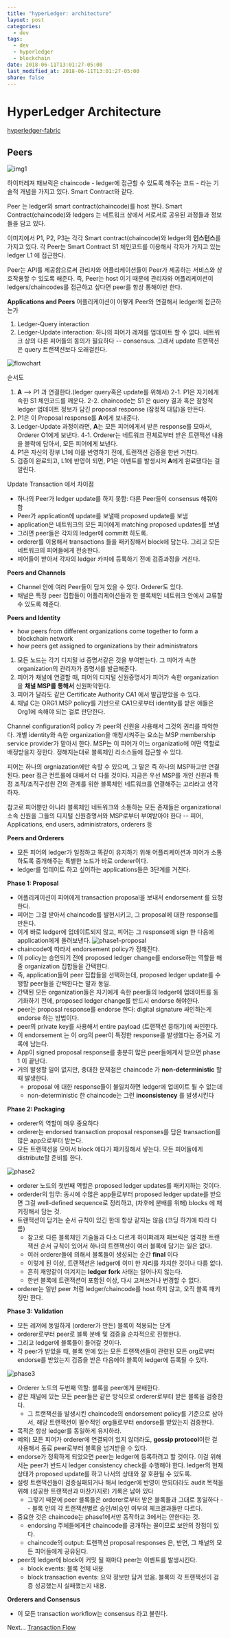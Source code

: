 ```yaml
---
title: "hyperLedger: architecture"
layout: post
categories:
  - dev
tags:
  - dev
  - hyperledger
  - blockchain
date: 2018-06-11T13:01:27-05:00
last_modified_at: 2018-06-11T13:01:27-05:00
share: false
---
```


# HyperLedger Architecture 
[hyperledger-fabric](http://hyperledger-fabric.readthedocs.io/en/release-1.1/peers/peers.html)

## Peers

![img1](http://hyperledger-fabric.readthedocs.io/en/release-1.1/_images/peers.diagram.1.png)

하이퍼레져 패브릭은 chaincode - ledger에 접근할 수 있도록 해주는 코드 - 라는 기술적 개념을 가지고 있다. Smart Contract와 같다. 

Peer 는 ledger와 smart contract(chaincode)를 host 한다. Smart Contract(chaincode)와 ledgers 는 네트워크 상에서 서로서로 공유된 과정들과 정보들을 담고 있다. 

이미지에서 P1, P2, P3는 각각 Smart contract(chaincode)와 ledger의 **인스턴스**를 가지고 있다. 각 Peer는 Smart Contract S1 체인코드를 이용해서 각자가 가지고 있는 ledger L1 에 접근한다. 

Peer는 API를 제공함으로써 관리자와 어플리케이션들이 Peer가 제공하는 서비스와 상호작용할 수 있도록 해준다. 즉, Peer는 host 이기 때문에 관리자와 어플리케이션이 ledgers/chaincodes를 접근하고 싶다면 peer를 항상 통해야만 한다. 

**Applications and Peers**
어플리케이션이 어떻게 Peer와 연결해서 ledger에 접근하는가
1. Ledger-Query interaction
2. Ledger-Update interaction: 하나의 피어가 레져를 업데이트 할 수 없다. 네트워크 상의 다른 피어들의 동의가 필요하다 -- consensus. 그래서 update 트랜잭션은 query 트랜잭션보다 오래걸린다. 

![flowchart](http://hyperledger-fabric.readthedocs.io/en/release-1.1/_images/peers.diagram.6.png)

순서도
1. **A** --> P1 과 연결한다.(ledger query혹은 update를 위해서) 
2-1. P1은 자기에게 속한 S1 체인코드를 깨운다.
2-2. chaincode는 S1 은 query 결과 혹은 잠정적 ledger 업데이트 정보가 담긴 proposal response (잠정적 대답)을 만든다.
3. P1은 이 Proposal response를 **A**에게 보내준다. 
4. Ledger-Update 과정이라면, **A**는 모든 피어에게서 받은 response를 모아서, Orderer O1에게 보낸다. 
4-1. Orderer는 네트워크 전체로부터 받은 트랜잭션 내용을 블락에 담아서, 모든 피어에게 보낸다.
5. P1은 자신의 장부 L1에 이를 반영하기 전에, 트랜잭션 검증을 한번 거친다. 
6. 검증이 완료되고, L1에 반영이 되면, P1은 이벤트를 발생시켜 **A**에게 완료됐다는 걸 알린다.

Update Transaction 에서 차이점
- 하나의 Peer가 ledger update를 하지 못함: 다른 Peer들이 consensus 해줘야 함
- Peer가 application에 update를 보낼때 proposed update를 보냄
- application은 네트워크의 모든 피어에게 matching proposed updates를 보냄
- 그러면 peer들은 각자의 ledger에 committ 하도록.
- orderer를 이용해서 transactions 들을 패키징해서 block에 담는다. 그리고 모든 네트워크의 피어들에게 전송한다.
- 피어들이 받아서 각자의 ledger 카피에 등록하기 전에 검증과정을 거친다.

**Peers and Channels**
- Channel 안에 여러 Peer들이 담겨 있을 수 있다. Orderer도 있다. 
- 채널은 특정 peer 집합들이 어플리케이션들과 한 블록체인 네트워크 안에서 교류할 수 있도록 해준다. 

**Peers and Identity**
- how peers from different organizations come together to form a blockchain network
- how peers get assigned to organizations by their administrators

1. 모든 노드는 각기 디지털 id 증명서같은 것을 부여받는다. 그 피어가 속한 organization의 관리자가 증명서를 발급해준다.
2. 피어가 채널에 연결할 때, 피어의 디지털 신원증명서가 피어가 속한 organization을 **채널 MSP를 통해서** 신원파악한다. 
3. 피어가 달라도 같은 Certificate Authority CA1 에서 발급받았을 수 있다.
4. 채널 C는 ORG1.MSP policy를 기반으로 CA1으로부터 identity를 받은 애들은 Org1에 속해야 되는 걸로 판단한다.

Channel configuration의 policy 가 peer의 신원을 사용해서 그것의 권리를 파악한다. 개별 identity와 속한 organization을 매칭시켜주는 요소는 MSP membership service provider가 맡아서 한다. 
MSP는 이 피어가 어느 organizatio에 어떤 역할로 배정받을지 정한다. 정해지는대로 블록체인 리소스들에 접근할 수 있다.

피어는 하나의 orgniazation에만 속할 수 있으며, 그 말은 즉 하나의 MSP하고만 연결된다. peer 접근 컨트롤에 대해서 더 다룰 것이다. 지금은 우선 MSP를 개인 신원과 특정 조직/조직구성원 간의 관계를 위한 블록체인 네트워크를 연결해주는 고리라고 생각하자.

참고로 피어뿐만 아니라 블록체인 네트워크와 소통하는 모든 존재들은 organizational 소속 신원을 그들의 디지털 신원증명서와 MSP로부터 부여받아야 한다 -- 피어, Applications, end users, administrators, orderers 등

**Peers and Orderers**
- 모든 피어의 ledger가 일정하고 똑같이 유지하기 위해 어플리케이션과 피어가 소통하도록 중개해주는 특별한 노드가 바로 orderer이다.
- ledger를 업데이트 하고 싶어하는 applications들은 3단계를 거친다. 


**Phase 1: Proposal**
- 어플리케이션이 피어에게 transaction proposal을 보내서 endorsement 를 요청한다.
- 피어는 그걸 받아서 chaincode를 발현시키고, 그 proposal에 대한 response를 만든다.
- 이게 바로 ledger에 업데이트되지 않고, 피어는 그 response에 sign 한 다음에 application에게 돌려보낸다.
![phase1-proposal](http://hyperledger-fabric.readthedocs.io/en/release-1.1/_images/peers.diagram.10.png)
- chaincode에 따라서 endorsement policy가 정해진다.
- 이 policy는 승인되기 전에 proposed ledger change를 endorse하는 역할을 해줄 organization 집합들을 간택한다.
- 즉, application들이 peer 집합들을 선택하는데, proposed ledger update를 수행할 peer들을 간택한다는 말과 동일.
- 간택된 모든 organization들은 자기에게 속한 peer들의 ledger에 업데이트를 동기화하기 전에, proposed ledger change를 반드시 endorse 해야한다.
- peer는 proposal response를 endorse 한다: digital signature 싸인하는게 endorse 하는 방법이다.
- peer의 private key를 사용해서 entire payload (트랜잭션 뭉태기)에 싸인한다. 
- 이 endorsement 는 이 org의 peer이 특정한 response를 발생했다는 증거로 기록에 남는다.
- App이 signed proposal response를 충분히 많은 peer들에게서 받으면 phase 1 이 끝난다.
- 거의 발생할 일이 없지만, 중대한 문제점은 chaincode 가 **non-deterministic** 할 때 발생한다.
  - proposal 에 대한 response들이 불일치하면 ledger에 업데이트 될 수 없는데
  - non-deterministic 한 chaincode는 그런 **inconsistency** 를 발생시킨다

**Phase 2: Packaging**
- orderer의 역할이 매우 중요하다
- orderer는 endorsed transaction proposal responses를 담은 transaction를 많은 app으로부터 받는다. 
- 모든 트랜잭션을 모아서 block 에다가 패키징해서 넣는다. 모든 피어들에게 distribute할 준비를 한다.

![phase2](http://hyperledger-fabric.readthedocs.io/en/release-1.1/_images/peers.diagram.11.png)
- orderer 노드의 첫번째 역할은 proposed ledger updates를 패키지하는 것이다.
- orderder의 임무: 동시에 수많은 app들로부터 proposed ledger update를 받으면 그걸 well-defined sequence로 정리하고, (차후에 분배를 위해) blocks 에 패키징해서 담는 것. 
- 트랜잭션이 담기는 순서 규칙이 있긴 한데 항상 같지는 않음 (코딩 하기에 따라 다름)
  - 참고로 다른 블록체인 기술들과 다소 다르게 하이퍼레져 패브릭은 엄격한 트랜잭션 순서 규칙이 있어서 하나의 트랜잭션이 여러 블록에 담기는 일은 없다. 
  - 여러 orderer들에 의해서 블록들이 생성되는 순간 **final** 이다
  - 이렇게 된 이상, 트랜잭션은 ledger에 이미 한 자리를 차지한 것이나 다름 없다. 
  - 흔히 재앙같이 여겨지는 **ledger fork** 사태는 일어나지 않는다. 
  - 한번 블록에 트랜잭션이 포함된 이상, 다시 고쳐쓰거나 변경할 수 없다.
- orderer는 일반 peer 처럼 ledger/chaincode를 host 하지 않고, 오직 블록 패키징만 한다. 

**Phase 3: Validation**
- 모든 레져에 동일하게 (orderer가 만든) 블록이 적용되는 단계
- orderer로부터 peer로 블록 분배 및 검증을 순차적으로 진행한다. 
- 그리고 ledger에 블록들이 들어갈 것이다.
- 각 peer가 받았을 때, 블록 안에 있는 모든 트랜잭션들이 관련된 모든 org로부터 endorse를 받았는지 검증을 받은 다음에야 블록이 ledger에 등록될 수 있다. 

![phase3](http://hyperledger-fabric.readthedocs.io/en/release-1.1/_images/peers.diagram.12.png)
- Orderer 노드의 두번째 역할: 블록을 peer에게 분배한다. 
- 같은 채널에 있는 모든 peer들은 같은 방식으로 orderer로부터 받은 블록을 검증한다. 
  - 그 트랜잭션을 발생시킨 chaincode의 endorsement policy를 기준으로 삼아서, 해당 트랜잭션이 필수적인 org들로부터 endorse를 받았는지 검증한다.
- 목적은 항상 ledger를 동일하게 유지하라.
- 예외) 모든 피어가 orderer에 연결되어 있지 않더라도, **gossip protocol**이란 걸 사용해서 동료 peer로부터 블록을 넘겨받을 수 있다.
- endorse가 정확하게 되었으면 peer는 ledger에 등록하려고 할 것이다. 이걸 위해서는 peer가 반드시 ledger consistency check를 수행해야 한다. ledger의 현재 상태가 proposed update를 하고 나서의 상태와 잘 호환될 수 있도록.
- 설령 트랜잭션들이 검증실패되거나 해서 ledger에 반영이 안되더라도 audit 목적을 위해 (성공한 트랜잭션과 마찬가지로) 기록은 남아 있다
  - 그렇기 때문에 peer 블록들은 orderer로부터 받은 블록들과 그대로 동일하다 -- 블록 안의 각 트랜잭션별로 승인/비승인 여부의 체크결과들만 다르다.
- 중요한 것은 chaincode는 phase1에서만 동작하고 3에서는 안한다는 것.
  - endorsing 주체들에게만 chaincode를 공개하는 꼴이므로 보안의 장점이 있다.
  - chaincode의 output: 트랜잭션 proposal responses 은, 반면, 그 채널의 모든 피어들에게 공유된다.
- peer의 ledger에 block이 커밋 될 때마다 peer는 이벤트를 발생시킨다.
  - block events: 블록 전체 내용
  - block transaction events: 요약 정보만 담겨 있음. 블록의 각 트랜잭션이 검증 성공했는지 실패했는지 내용.

**Orderers and Consensus**
- 이 모든 transaction workflow는 consensus 라고 불린다.


Next...
[Transaction Flow](http://hyperledger-fabric.readthedocs.io/en/release-1.1/txflow.html)